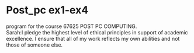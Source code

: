 # Post_pc ex1-ex4
program for the course 67625 POST PC COMPUTING.<br/>
Sarah:I pledge the highest level of ethical principles in support of academic excellence.  I ensure that all of my work reflects my own abilities and not those of someone else.

 

